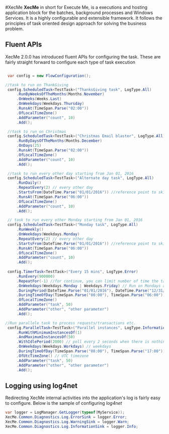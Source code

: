 #XecMe
**XecMe** in short for Execute Me, is a executions and hosting application block for the batches, background processes and Windows Services. It is a highly configurable and extensible framework. It follows the principles of task oriented design approach for solving the business problem.

## Fluent APIs
XecMe 2.0.0 has introduced fluent APIs for configuring the task. These are fairly straight forward to configure each type of task execution

```csharp

 var config = new FlowConfiguration();

//task to run on ThankGiving
 config.ScheduledTask<TestTask>("ThanksGiving task", LogType.All)
     .RunByWeeksOfTheMonths(Months.November)
     .OnWeeks(Weeks.Last)
     .OnWeekdays(Weekdays.Thursday)
     .RunsAt(TimeSpan.Parse("02:00"))
     .OfLocalTimeZone()
     .AddParameter("count", 10)
     .Add();

 //task to run on Christmas
 config.ScheduledTask<TestTask>("Christmas Email blaster", LogType.All)
     .RunByDaysOfTheMonths(Months.December)
     .OnDays(25)
     .RunsAt(TimeSpan.Parse("02:00"))
     .OfLocalTimeZone()
     .AddParameter("count", 10)
     .Add();

 //task to run every other day starting from Jan 01, 2016
 config.ScheduledTask<TestTask>("Alternate day task", LogType.All)
     .RunDaily()
     .RepeatEvery(2) // every other day
     .StartsFrom(DateTime.Parse("01/01/2016")) //reference point to skip every other day
     .RunsAt(TimeSpan.Parse("06:00"))
     .OfLocalTimeZone()
     .AddParameter("count", 10)
     .Add();

 // task to run every other Monday starting from Jan 01, 2016
 config.ScheduledTask<TestTask>("Monday task", LogType.All)
     .RunWeekly()
     .OnWeekdays(Weekdays.Monday)
     .RepeatEvery(2) // every other day
     .StartsFrom(DateTime.Parse("01/01/2016")) //reference point to skip every other day
     .RunsAt(TimeSpan.Parse("06:00"))
     .OfLocalTimeZone()
     .AddParameter("count", 10)
     .Add();
     
 config.TimerTask<TestTask>("Every 15 mins", LogType.Error)
     .RunEvery(900000)
     .RepeatFor(-1) //for continue, you can limit number of time the task should run
     .OnWeekdays(Weekdays.Monday | Weekdays.Friday) // Run on Mondays and Fridays
     .DuringPeriod(DateTime.Parse("01/01/2016"), DateTime.Parse("12/31/2016")) // life time of the task
     .DuringTimeOfDay(TimeSpan.Parse("00:00"), TimeSpan.Parse("06:00")) // valid time during the day. Here it from mid-night thru 6 AM
     .OfLocalTimeZone()
     .AddParameter("task", 50)
     .AddParameter("other", "other parameter")
     .Add();

//Run parallele task to process requests/transactions etc.
 config.ParallelTask<TestTask>("Parallel instances", LogType.Information)
     .RunWithMinimumInstancesOf(1)
     .AndMaximumInstancesOf(50)
     .WithIdlePeriod(2000) // poll every 2 seconds when there is nothing to process
     .OnWeekdays(Weekdays.Workdays) // weekdays
     .DuringTimeOfDay(TimeSpan.Parse("08:00"), TimeSpan.Parse("17:00")) // during work hours
     .OfUtcTimeZone() // UTC timezone
     .AddParameter("task", 50)
     .AddParameter("other", "other parameter")
     .Add();
```

## Logging using log4net
Redirecting XecMe internal activities into the application's log is fairly easy to configure. Below is the sample of configuring _log4net_

```csharp
var logger = LogManager.GetLogger(typeof(MyService));
XecMe.Common.Diagnostics.Log.ErrorSink = logger.Error;
XecMe.Common.Diagnostics.Log.WarningSink = logger.Warn;
XecMe.Common.Diagnostics.Log.InformationSink = logger.Info;
```
